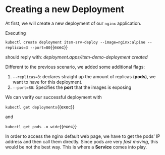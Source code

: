 # Creating a new Deployment

At first, we will create a new deployment of our `nginx` application. 

Executing 

`kubectl create deployment itsm-srv-deploy --image=nginx:alpine --replicas=3 --port=80`{{exec}} 

should reply with: *deployment.apps/itsm-demo-deployment created*

Different to the previous scenario, we added some additional flags:

1. `--replicas=3`: declares straight up the amount of replicas (**pods**), we want to have for this deployment. 
1. `--port=80`: Specifies the **port** that the images is exposing


We can verify our successful deployment with 

`kubectl get deployments`{{exec}}

and 

`kubectl get pods -o wide`{{exec}}

In order to access the nginx default web page, we have to get the pods' IP address and then call them directly. Since pods are very *fast moving*, this would be not the best way. 
This is where a **Service** comes into play.
